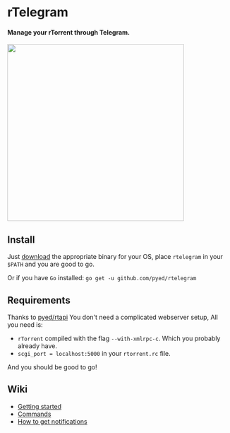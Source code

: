 # rTelegram

#### Manage your rTorrent through Telegram.

<img src="https://raw.githubusercontent.com/pyed/rtelegram/master/demo.gif" width="400" />

## Install

Just [download](https://github.com/pyed/rtelegram/releases) the appropriate binary for your OS, place `rtelegram` in your `$PATH` and you are good to go.

Or if you have `Go` installed: `go get -u github.com/pyed/rtelegram`

## Requirements

Thanks to [pyed/rtapi](https://github.com/pyed/rtapi) You don't need a complicated webserver setup, All you need is:
* `rTorrent` compiled with the flag `--with-xmlrpc-c`. Which you probably already have.
* `scgi_port = localhost:5000` in your `rtorrent.rc` file.

And you should be good to go!

## Wiki

* [Getting started](https://github.com/pyed/rtelegram/wiki)
* [Commands](https://github.com/pyed/rtelegram/wiki/Commands)
* [How to get notifications](https://github.com/pyed/rtelegram/wiki/Notifications)

